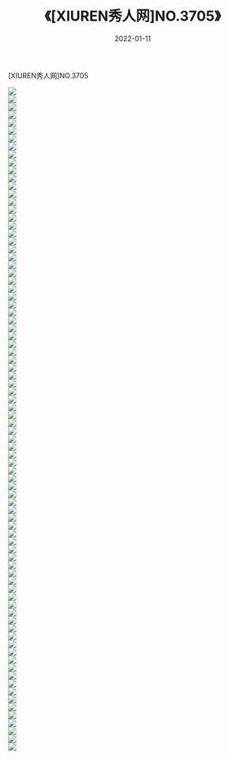 ﻿---
layout: post
title:  《[XIUREN秀人网]NO.3705》
date:   2022-01-11
img: http://img.660000.xyz/Sharelink/秀人网/秀人网第04部分/[XIUREN秀人网]NO.3705/000.jpg
categories: [美女, 清纯, 唯美]
---

[XIUREN秀人网]NO.3705

 ![](http://img.660000.xyz/Sharelink/秀人网/秀人网第04部分/[XIUREN秀人网]NO.3705/001.jpg) <br>![](http://img.660000.xyz/Sharelink/秀人网/秀人网第04部分/[XIUREN秀人网]NO.3705/002.jpg) <br>![](http://img.660000.xyz/Sharelink/秀人网/秀人网第04部分/[XIUREN秀人网]NO.3705/003.jpg) <br>![](http://img.660000.xyz/Sharelink/秀人网/秀人网第04部分/[XIUREN秀人网]NO.3705/004.jpg) <br>![](http://img.660000.xyz/Sharelink/秀人网/秀人网第04部分/[XIUREN秀人网]NO.3705/005.jpg) <br>![](http://img.660000.xyz/Sharelink/秀人网/秀人网第04部分/[XIUREN秀人网]NO.3705/006.jpg) <br>![](http://img.660000.xyz/Sharelink/秀人网/秀人网第04部分/[XIUREN秀人网]NO.3705/007.jpg) <br>![](http://img.660000.xyz/Sharelink/秀人网/秀人网第04部分/[XIUREN秀人网]NO.3705/008.jpg) <br>![](http://img.660000.xyz/Sharelink/秀人网/秀人网第04部分/[XIUREN秀人网]NO.3705/009.jpg) <br>![](http://img.660000.xyz/Sharelink/秀人网/秀人网第04部分/[XIUREN秀人网]NO.3705/010.jpg) <br>![](http://img.660000.xyz/Sharelink/秀人网/秀人网第04部分/[XIUREN秀人网]NO.3705/011.jpg) <br>![](http://img.660000.xyz/Sharelink/秀人网/秀人网第04部分/[XIUREN秀人网]NO.3705/012.jpg) <br>![](http://img.660000.xyz/Sharelink/秀人网/秀人网第04部分/[XIUREN秀人网]NO.3705/013.jpg) <br>![](http://img.660000.xyz/Sharelink/秀人网/秀人网第04部分/[XIUREN秀人网]NO.3705/014.jpg) <br>![](http://img.660000.xyz/Sharelink/秀人网/秀人网第04部分/[XIUREN秀人网]NO.3705/015.jpg) <br>![](http://img.660000.xyz/Sharelink/秀人网/秀人网第04部分/[XIUREN秀人网]NO.3705/016.jpg) <br>![](http://img.660000.xyz/Sharelink/秀人网/秀人网第04部分/[XIUREN秀人网]NO.3705/017.jpg) <br>![](http://img.660000.xyz/Sharelink/秀人网/秀人网第04部分/[XIUREN秀人网]NO.3705/018.jpg) <br>![](http://img.660000.xyz/Sharelink/秀人网/秀人网第04部分/[XIUREN秀人网]NO.3705/019.jpg) <br>![](http://img.660000.xyz/Sharelink/秀人网/秀人网第04部分/[XIUREN秀人网]NO.3705/020.jpg) <br>![](http://img.660000.xyz/Sharelink/秀人网/秀人网第04部分/[XIUREN秀人网]NO.3705/021.jpg) <br>![](http://img.660000.xyz/Sharelink/秀人网/秀人网第04部分/[XIUREN秀人网]NO.3705/022.jpg) <br>![](http://img.660000.xyz/Sharelink/秀人网/秀人网第04部分/[XIUREN秀人网]NO.3705/023.jpg) <br>![](http://img.660000.xyz/Sharelink/秀人网/秀人网第04部分/[XIUREN秀人网]NO.3705/024.jpg) <br>![](http://img.660000.xyz/Sharelink/秀人网/秀人网第04部分/[XIUREN秀人网]NO.3705/025.jpg) <br>![](http://img.660000.xyz/Sharelink/秀人网/秀人网第04部分/[XIUREN秀人网]NO.3705/026.jpg) <br>![](http://img.660000.xyz/Sharelink/秀人网/秀人网第04部分/[XIUREN秀人网]NO.3705/027.jpg) <br>![](http://img.660000.xyz/Sharelink/秀人网/秀人网第04部分/[XIUREN秀人网]NO.3705/028.jpg) <br>![](http://img.660000.xyz/Sharelink/秀人网/秀人网第04部分/[XIUREN秀人网]NO.3705/029.jpg) <br>![](http://img.660000.xyz/Sharelink/秀人网/秀人网第04部分/[XIUREN秀人网]NO.3705/030.jpg) <br>![](http://img.660000.xyz/Sharelink/秀人网/秀人网第04部分/[XIUREN秀人网]NO.3705/031.jpg) <br>![](http://img.660000.xyz/Sharelink/秀人网/秀人网第04部分/[XIUREN秀人网]NO.3705/032.jpg) <br>![](http://img.660000.xyz/Sharelink/秀人网/秀人网第04部分/[XIUREN秀人网]NO.3705/033.jpg) <br>![](http://img.660000.xyz/Sharelink/秀人网/秀人网第04部分/[XIUREN秀人网]NO.3705/034.jpg) <br>![](http://img.660000.xyz/Sharelink/秀人网/秀人网第04部分/[XIUREN秀人网]NO.3705/035.jpg) <br>![](http://img.660000.xyz/Sharelink/秀人网/秀人网第04部分/[XIUREN秀人网]NO.3705/036.jpg) <br>![](http://img.660000.xyz/Sharelink/秀人网/秀人网第04部分/[XIUREN秀人网]NO.3705/037.jpg) <br>![](http://img.660000.xyz/Sharelink/秀人网/秀人网第04部分/[XIUREN秀人网]NO.3705/038.jpg) <br>![](http://img.660000.xyz/Sharelink/秀人网/秀人网第04部分/[XIUREN秀人网]NO.3705/039.jpg) <br>![](http://img.660000.xyz/Sharelink/秀人网/秀人网第04部分/[XIUREN秀人网]NO.3705/040.jpg) <br>![](http://img.660000.xyz/Sharelink/秀人网/秀人网第04部分/[XIUREN秀人网]NO.3705/041.jpg) <br>![](http://img.660000.xyz/Sharelink/秀人网/秀人网第04部分/[XIUREN秀人网]NO.3705/042.jpg) <br>![](http://img.660000.xyz/Sharelink/秀人网/秀人网第04部分/[XIUREN秀人网]NO.3705/043.jpg) <br>![](http://img.660000.xyz/Sharelink/秀人网/秀人网第04部分/[XIUREN秀人网]NO.3705/044.jpg) <br>![](http://img.660000.xyz/Sharelink/秀人网/秀人网第04部分/[XIUREN秀人网]NO.3705/045.jpg) <br>![](http://img.660000.xyz/Sharelink/秀人网/秀人网第04部分/[XIUREN秀人网]NO.3705/046.jpg) <br>![](http://img.660000.xyz/Sharelink/秀人网/秀人网第04部分/[XIUREN秀人网]NO.3705/047.jpg) <br>![](http://img.660000.xyz/Sharelink/秀人网/秀人网第04部分/[XIUREN秀人网]NO.3705/048.jpg) <br>![](http://img.660000.xyz/Sharelink/秀人网/秀人网第04部分/[XIUREN秀人网]NO.3705/049.jpg) <br>![](http://img.660000.xyz/Sharelink/秀人网/秀人网第04部分/[XIUREN秀人网]NO.3705/050.jpg) <br>![](http://img.660000.xyz/Sharelink/秀人网/秀人网第04部分/[XIUREN秀人网]NO.3705/051.jpg) <br>![](http://img.660000.xyz/Sharelink/秀人网/秀人网第04部分/[XIUREN秀人网]NO.3705/052.jpg) <br>![](http://img.660000.xyz/Sharelink/秀人网/秀人网第04部分/[XIUREN秀人网]NO.3705/053.jpg) <br>![](http://img.660000.xyz/Sharelink/秀人网/秀人网第04部分/[XIUREN秀人网]NO.3705/054.jpg) <br>![](http://img.660000.xyz/Sharelink/秀人网/秀人网第04部分/[XIUREN秀人网]NO.3705/055.jpg) <br>![](http://img.660000.xyz/Sharelink/秀人网/秀人网第04部分/[XIUREN秀人网]NO.3705/056.jpg) <br>![](http://img.660000.xyz/Sharelink/秀人网/秀人网第04部分/[XIUREN秀人网]NO.3705/057.jpg) <br>![](http://img.660000.xyz/Sharelink/秀人网/秀人网第04部分/[XIUREN秀人网]NO.3705/058.jpg) <br>![](http://img.660000.xyz/Sharelink/秀人网/秀人网第04部分/[XIUREN秀人网]NO.3705/059.jpg) <br>![](http://img.660000.xyz/Sharelink/秀人网/秀人网第04部分/[XIUREN秀人网]NO.3705/060.jpg) <br>![](http://img.660000.xyz/Sharelink/秀人网/秀人网第04部分/[XIUREN秀人网]NO.3705/061.jpg) <br>![](http://img.660000.xyz/Sharelink/秀人网/秀人网第04部分/[XIUREN秀人网]NO.3705/062.jpg) <br>![](http://img.660000.xyz/Sharelink/秀人网/秀人网第04部分/[XIUREN秀人网]NO.3705/063.jpg) <br>![](http://img.660000.xyz/Sharelink/秀人网/秀人网第04部分/[XIUREN秀人网]NO.3705/064.jpg) <br>![](http://img.660000.xyz/Sharelink/秀人网/秀人网第04部分/[XIUREN秀人网]NO.3705/065.jpg) <br>![](http://img.660000.xyz/Sharelink/秀人网/秀人网第04部分/[XIUREN秀人网]NO.3705/066.jpg) <br>![](http://img.660000.xyz/Sharelink/秀人网/秀人网第04部分/[XIUREN秀人网]NO.3705/067.jpg) <br>![](http://img.660000.xyz/Sharelink/秀人网/秀人网第04部分/[XIUREN秀人网]NO.3705/068.jpg) <br>![](http://img.660000.xyz/Sharelink/秀人网/秀人网第04部分/[XIUREN秀人网]NO.3705/069.jpg) <br>![](http://img.660000.xyz/Sharelink/秀人网/秀人网第04部分/[XIUREN秀人网]NO.3705/070.jpg) <br>![](http://img.660000.xyz/Sharelink/秀人网/秀人网第04部分/[XIUREN秀人网]NO.3705/071.jpg) <br>![](http://img.660000.xyz/Sharelink/秀人网/秀人网第04部分/[XIUREN秀人网]NO.3705/072.jpg) <br>![](http://img.660000.xyz/Sharelink/秀人网/秀人网第04部分/[XIUREN秀人网]NO.3705/073.jpg) <br>![](http://img.660000.xyz/Sharelink/秀人网/秀人网第04部分/[XIUREN秀人网]NO.3705/074.jpg) <br>![](http://img.660000.xyz/Sharelink/秀人网/秀人网第04部分/[XIUREN秀人网]NO.3705/075.jpg) <br>![](http://img.660000.xyz/Sharelink/秀人网/秀人网第04部分/[XIUREN秀人网]NO.3705/076.jpg) <br>![](http://img.660000.xyz/Sharelink/秀人网/秀人网第04部分/[XIUREN秀人网]NO.3705/077.jpg) <br>![](http://img.660000.xyz/Sharelink/秀人网/秀人网第04部分/[XIUREN秀人网]NO.3705/078.jpg) <br>![](http://img.660000.xyz/Sharelink/秀人网/秀人网第04部分/[XIUREN秀人网]NO.3705/079.jpg) <br>![](http://img.660000.xyz/Sharelink/秀人网/秀人网第04部分/[XIUREN秀人网]NO.3705/080.jpg) <br>![](http://img.660000.xyz/Sharelink/秀人网/秀人网第04部分/[XIUREN秀人网]NO.3705/081.jpg) <br>![](http://img.660000.xyz/Sharelink/秀人网/秀人网第04部分/[XIUREN秀人网]NO.3705/082.jpg) <br>![](http://img.660000.xyz/Sharelink/秀人网/秀人网第04部分/[XIUREN秀人网]NO.3705/083.jpg) <br>![](http://img.660000.xyz/Sharelink/秀人网/秀人网第04部分/[XIUREN秀人网]NO.3705/084.jpg) <br>